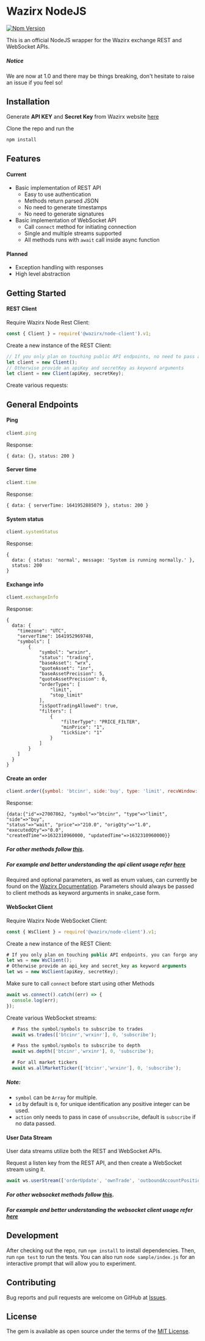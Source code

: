 # Wazirx NodeJS

[![Npm Version](https://img.shields.io/badge/npm%20version-1.0.0-brightgreen?style=flat&logo=node.js)](https://docs.wazirx.com)

This is an official NodeJS wrapper for the Wazirx exchange REST and WebSocket APIs.

##### Notice

We are now at 1.0 and there may be things breaking, don't hesitate to raise an issue if you feel so!

## Installation
Generate **API KEY** and **Secret Key** from Wazirx website [here](https://wazirx.com/settings/keys)

Clone the repo and run the
```cmd
npm install
```

## Features

#### Current

* Basic implementation of REST API
  * Easy to use authentication
  * Methods return parsed JSON
  * No need to generate timestamps
  * No need to generate signatures
* Basic implementation of WebSocket API
  * Call `connect` method for initiating connection
  * Single and multiple streams supported
  * All methods runs with `await` call inside async function

#### Planned

* Exception handling with responses
* High level abstraction


## Getting Started

#### REST Client

Require Wazirx Node Rest Client:
```js
const { Client } = require('@wazirx/node-client').v1;
```

Create a new instance of the REST Client:

```js
// If you only plan on touching public API endpoints, no need to pass any arguments
let client = new Client();
// Otherwise provide an apiKey and secretKey as keyword arguments
let client = new Client(apiKey, secretKey);
```

Create various requests:

## General Endpoints

#### Ping

```js
client.ping
```
Response:
```json-doc
{ data: {}, status: 200 }
```
#### Server time

```js
client.time
```
Response:
```json-doc
{ data: { serverTime: 1641952885079 }, status: 200 }
```
#### System status

```js
client.systemStatus
```
Response:
```json-doc
{
  data: { status: 'normal', message: 'System is running normally.' },
  status: 200
}
```
#### Exchange info

```js
client.exchangeInfo
```
Response:
```json-doc
{
  data: {
    "timezone": "UTC",
    "serverTime": 1641952969748,
    "symbols": [
        {
            "symbol": "wrxinr",
            "status": "trading",
            "baseAsset": "wrx",
            "quoteAsset": "inr",
            "baseAssetPrecision": 5,
            "quoteAssetPrecision": 0,
            "orderTypes": [
                "limit",
                "stop_limit"
            ],
            "isSpotTradingAllowed": true,
            "filters": [
                {
                    "filterType": "PRICE_FILTER",
                    "minPrice": "1",
                    "tickSize": "1"
                }
            ]
        }
    ]
  }
}
```
#### Create an order
```js
client.order({symbol: 'btcinr', side:'buy', type: 'limit', recvWindow: 10000, quantity:1, price:50});
```
Response:
```json-doc
{data:{"id"=>27007862, "symbol"=>"btcinr", "type"=>"limit", "side"=>"buy",
"status"=>"wait", "price"=>"210.0", "origQty"=>"1.0", "executedQty"=>"0.0",
"createdTime"=>1632310960000, "updatedTime"=>1632310960000}}
```

##### For other methods follow [this](https://github.com/WazirX/wazirx-connector-nodejs/blob/master/src/v1/api-wrapper.ts).

##### For example and better understanding the api client usage refer [here](https://github.com/WazirX/wazirx-connector-nodejs/blob/master/sample/index.js)

Required and optional parameters, as well as enum values, can currently be found on the [Wazirx Documentation](https://docs.wazirx.com). Parameters should always be passed to client methods as keyword arguments in snake_case form.

#### WebSocket Client

Require Wazirx Node WebSocket Client:
```js
const { WsClient } = require('@wazirx/node-client').v1;
```

Create a new instance of the REST Client:

```js
# If you only plan on touching public API endpoints, you can forgo any arguments
let ws = new WsClient();
# Otherwise provide an api_key and secret_key as keyword arguments
let ws = new WsClient(apiKey, secretKey);
```

Make sure to call `connect` before start using other Methods

```js
await ws.connect().catch((err) => {
  console.log(err);
});
```

Create various WebSocket streams:

```js
  # Pass the symbol/symbols to subscribe to trades
  await ws.trades(['btcinr','wrxinr'], 0, 'subscribe');

  # Pass the symbol/symbols to subscribe to depth
  await ws.depth(['btcinr','wrxinr'], 0, 'subscribe');

  # For all market tickers
  await ws.allMarketTicker(['btcinr','wrxinr'], 0, 'subscribe');

```
##### Note:
* `symbol` can be `Array` for multiple.
* `id` by default is `0`, for unique identification any positive integer can be used.
* `action` only needs to pass in case of `unsubscribe`, default is `subscribe` if no data passed.

#### User Data Stream

User data streams utilize both the REST and WebSocket APIs.

Request a listen key from the REST API, and then create a WebSocket stream using it.

```js
await ws.userStream(['orderUpdate', 'ownTrade', 'outboundAccountPosition'], 0, 'subscribe');
```

##### For other websocket methods follow [this](https://github.com/WazirX/wazirx-connector-nodejs/blob/master/src/v1/ws-wrapper.ts).

##### For example and better understanding the websocket client usage refer [here](https://github.com/WazirX/wazirx-connector-nodejs/blob/master/sample/index.js)

## Development

After checking out the repo, run `npm install` to install dependencies. Then, run `npm test` to run the tests. You can also run `node sample/index.js` for an interactive prompt that will allow you to experiment.

## Contributing

Bug reports and pull requests are welcome on GitHub at [Issues](https://github.com/WazirX/wazirx-connector-nodejs/issues).

## License

The gem is available as open source under the terms of the [MIT License](http://opensource.org/licenses/MIT).